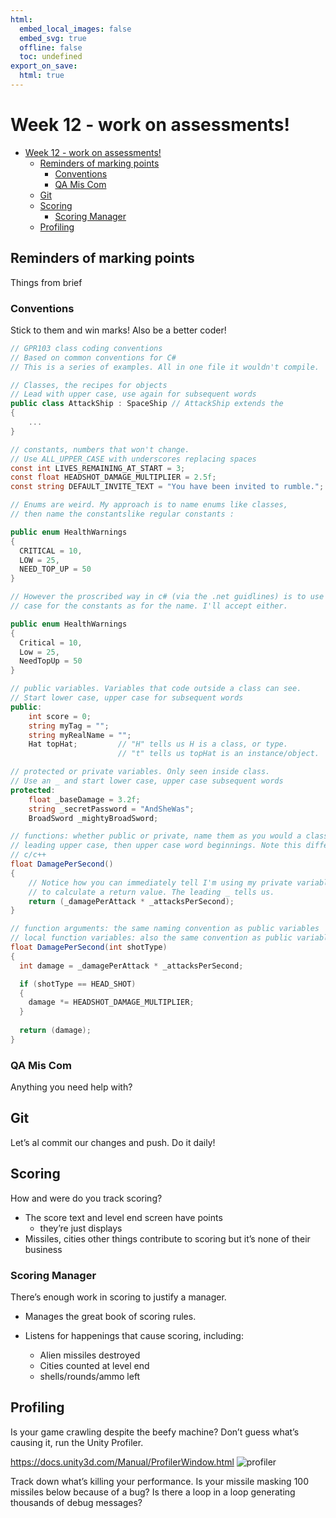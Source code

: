 ```yaml
---
html:
  embed_local_images: false
  embed_svg: true
  offline: false
  toc: undefined
export_on_save:
  html: true
---
```

# Week 12 - work on assessments!


<!-- @import "[TOC]" {cmd="toc" depthFrom=1 depthTo=6 orderedList=false} -->

<!-- code_chunk_output -->

- [Week 12 - work on assessments!](#week-12---work-on-assessments)
  - [Reminders of marking points](#reminders-of-marking-points)
    - [Conventions](#conventions)
    - [QA Mis Com](#qa-mis-com)
  - [Git](#git)
  - [Scoring](#scoring)
    - [Scoring Manager](#scoring-manager)
  - [Profiling](#profiling)

<!-- /code_chunk_output -->


##  Reminders of marking points

Things from brief 

###  Conventions

Stick to them and win marks! Also be a better coder!

```cs {.line-numbers}
// GPR103 class coding conventions
// Based on common conventions for C#
// This is a series of examples. All in one file it wouldn't compile.

// Classes, the recipes for objects
// Lead with upper case, use again for subsequent words
public class AttackShip : SpaceShip // AttackShip extends the 
{
	...
}

// constants, numbers that won't change.
// Use ALL_UPPER_CASE with underscores replacing spaces
const int LIVES_REMAINING_AT_START = 3;
const float HEADSHOT_DAMAGE_MULTIPLIER = 2.5f;
const string DEFAULT_INVITE_TEXT = "You have been invited to rumble.";

// Enums are weird. My approach is to name enums like classes,
// then name the constantslike regular constants :

public enum HealthWarnings
{
  CRITICAL = 10,
  LOW = 25,
  NEED_TOP_UP = 50
}

// However the proscribed way in c# (via the .net guidlines) is to use the same `Pascal` 
// case for the constants as for the name. I'll accept either.

public enum HealthWarnings
{
  Critical = 10,
  Low = 25,
  NeedTopUp = 50
}

// public variables. Variables that code outside a class can see.
// Start lower case, upper case for subsequent words
public:
	int score = 0;
	string myTag = "";
	string myRealName = "";
	Hat topHat; 		// "H" tells us H is a class, or type.
						// "t" tells us topHat is an instance/object.

// protected or private variables. Only seen inside class.
// Use an _ and start lower case, upper case subsequent words
protected: 
	float _baseDamage = 3.2f;
	string _secretPassword = "AndSheWas";
	BroadSword _mightyBroadSword;

// functions: whether public or private, name them as you would a class. 
// leading upper case, then upper case word beginnings. Note this differs from
// c/c++
float DamagePerSecond() 
{
	// Notice how you can immediately tell I'm using my private variables
	// to calculate a return value. The leading _ tells us.
	return (_damagePerAttack * _attacksPerSecond);
}

// function arguments: the same naming convention as public variables
// local function variables: also the same convention as public variables.
float DamagePerSecond(int shotType) 
{
  int damage = _damagePerAttack * _attacksPerSecond;

  if (shotType == HEAD_SHOT) 
  {
    damage *= HEADSHOT_DAMAGE_MULTIPLIER;
  }
  
  return (damage);
}

```

### QA Mis Com

Anything you need help with?


##  Git

Let’s al commit our changes and push. Do it daily!

## Scoring

How and were do you track scoring? 
* The score text and level end screen have points
	- they’re just displays
* Missiles, cities other things contribute to scoring but it’s none of their business

### Scoring Manager

There’s enough work in scoring to justify a manager.

* Manages the great book of scoring rules.

* Listens for happenings that cause scoring, including:
	* Alien missiles destroyed
	* Cities counted at level end
	* shells/rounds/ammo left

## Profiling

Is your game crawling despite the beefy machine? Don’t guess what’s causing it, run the Unity Profiler.

https://docs.unity3d.com/Manual/ProfilerWindow.html
![profiler](https://docs.unity3d.com/uploads/Main/ProfilerWindow2.jpg)

Track down what’s killing your performance. Is your missile masking 100 missiles below because of a bug? Is there a loop in a loop generating thousands of debug messages?
